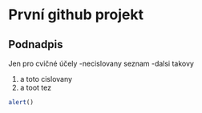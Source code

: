 # První github projekt
## Podnadpis
Jen pro cvičné účely 
-necislovany seznam 
-dalsi takovy 

1. a toto cislovany
2. a toot tez
   
```js
alert()
```
